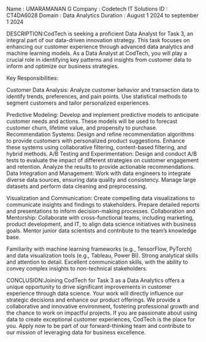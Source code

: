 Name : UMARAMANAN G
Company : Codetech IT Solutions
ID : CT4DA6028 
Domain : Data Analytics 
Duration : August 1 2024 to september 1 2024

DESCRIPTION:CodTech is seeking a proficient Data Analyst for Task 3, an integral part of our data-driven innovation strategy. This task focuses on enhancing our customer experience through advanced data analytics and machine learning models. As a Data Analyst at CodTech, you will play a crucial role in identifying key patterns and insights from customer data to inform and optimize our business strategies.

Key Responsibilities:

Customer Data Analysis: Analyze customer behavior and transaction data to identify trends, preferences, and pain points. Use statistical methods to segment customers and tailor personalized experiences.

Predictive Modeling: Develop and implement predictive models to anticipate customer needs and actions. These models will be used to forecast customer churn, lifetime value, and propensity to purchase.
Recommendation Systems: Design and refine recommendation algorithms to provide customers with personalized product suggestions. Enhance these systems using collaborative filtering, content-based filtering, and hybrid methods.
A/B Testing and Experimentation: Design and conduct A/B tests to evaluate the impact of different strategies on customer engagement and retention. Analyze the results to provide actionable recommendations.
Data Integration and Management: Work with data engineers to integrate diverse data sources, ensuring data quality and consistency. Manage large datasets and perform data cleaning and preprocessing.

Visualization and Communication: Create compelling data visualizations to communicate insights and findings to stakeholders. Prepare detailed reports and presentations to inform decision-making processes.
Collaboration and Mentorship: Collaborate with cross-functional teams, including marketing, product development, and IT, to align data science initiatives with business goals. Mentor junior data scientists and contribute to the team’s knowledge base.

Familiarity with machine learning frameworks (e.g., TensorFlow, PyTorch) and data visualization tools (e.g., Tableau, Power BI).
Strong analytical skills and attention to detail.
Excellent communication skills, with the ability to convey complex insights to non-technical stakeholders.

CONCLUSION:Joining CodTech for Task 3 as a Data Analytics offers a unique opportunity to drive significant improvements in customer experience through data science. Your work will directly influence our strategic decisions and enhance our product offerings. We provide a collaborative and innovative environment, fostering professional growth and the chance to work on impactful projects. If you are passionate about using data to create exceptional customer experiences, CodTech is the place for you. Apply now to be part of our forward-thinking team and contribute to our mission of leveraging data for business excellence.
